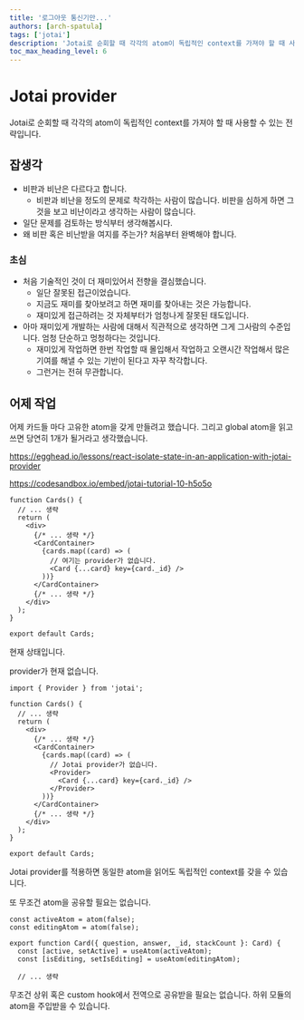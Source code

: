 ```yaml
---
title: '로그아웃 통신기만...'
authors: [arch-spatula]
tags: ['jotai']
description: 'Jotai로 순회할 때 각각의 atom이 독립적인 context를 가져야 할 때 사용할 수 있는 전략입니다.'
toc_max_heading_level: 6
---
```


# Jotai provider

Jotai로 순회할 때 각각의 atom이 독립적인 context를 가져야 할 때 사용할 수 있는 전략입니다.

<!--truncate-->

## 잡생각

- 비판과 비난은 다르다고 합니다.
  - 비판과 비난을 정도의 문제로 착각하는 사람이 많습니다. 비판을 심하게 하면 그것을 보고 비난이라고 생각하는 사람이 많습니다.
- 일단 문제를 검토하는 방식부터 생각해봅시다.
- 왜 비판 혹은 비난받을 여지를 주는가? 처음부터 완벽해야 합니다.

### 초심

- 처음 기술적인 것이 더 재미있어서 전향을 결심했습니다.
  - 일단 잘못된 접근이었습니다.
  - 지금도 재미를 찾아보려고 하면 재미를 찾아내는 것은 가능합니다.
  - 재미있게 접근하려는 것 자체부터가 엄청나게 잘못된 태도입니다.
- 아마 재미있게 개발하는 사람에 대해서 직관적으로 생각하면 그게 그사람의 수준입니다. 엄청 단순하고 멍청하다는 것입니다.
  - 재미있게 작업하면 한번 작업할 때 몰입해서 작업하고 오랜시간 작업해서 많은 기여를 해낼 수 있는 기반이 된다고 자꾸 착각합니다.
  - 그런거는 전혀 무관합니다.

## 어제 작업

어제 카드들 마다 고유한 atom을 갖게 만들려고 했습니다. 그리고 global atom을 읽고 쓰면 당연히 1개가 될거라고 생각했습니다.

https://egghead.io/lessons/react-isolate-state-in-an-application-with-jotai-provider

https://codesandbox.io/embed/jotai-tutorial-10-h5o5o

```tsx
function Cards() {
  // ... 생략
  return (
    <div>
      {/* ... 생략 */}
      <CardContainer>
        {cards.map((card) => (
          // 여기는 provider가 없습니다.
          <Card {...card} key={card._id} />
        ))}
      </CardContainer>
      {/* ... 생략 */}
    </div>
  );
}

export default Cards;
```

현재 상태입니다.

provider가 현재 없습니다.

```tsx
import { Provider } from 'jotai';

function Cards() {
  // ... 생략
  return (
    <div>
      {/* ... 생략 */}
      <CardContainer>
        {cards.map((card) => (
          // Jotai provider가 없습니다.
          <Provider>
            <Card {...card} key={card._id} />
          </Provider>
        ))}
      </CardContainer>
      {/* ... 생략 */}
    </div>
  );
}

export default Cards;
```

Jotai provider를 적용하면 동일한 atom을 읽어도 독립적인 context를 갖을 수 있습니다.

또 무조건 atom을 공유할 필요는 없습니다.

```tsx
const activeAtom = atom(false);
const editingAtom = atom(false);

export function Card({ question, answer, _id, stackCount }: Card) {
  const [active, setActive] = useAtom(activeAtom);
  const [isEditing, setIsEditing] = useAtom(editingAtom);

  // ... 생략
```

무조건 상위 혹은 custom hook에서 전역으로 공유받을 필요는 없습니다. 하위 모듈의 atom을 주입받을 수 있습니다.
